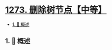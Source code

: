 # [1273. 删除树节点【中等】](https://github.com/Tdahuyou/TNotes.leetcode/tree/main/notes/1273.%20%E5%88%A0%E9%99%A4%E6%A0%91%E8%8A%82%E7%82%B9%E3%80%90%E4%B8%AD%E7%AD%89%E3%80%91)

<!-- region:toc -->

- [1. 📝 概述](#1--概述)

<!-- endregion:toc -->

## 1. 📝 概述
